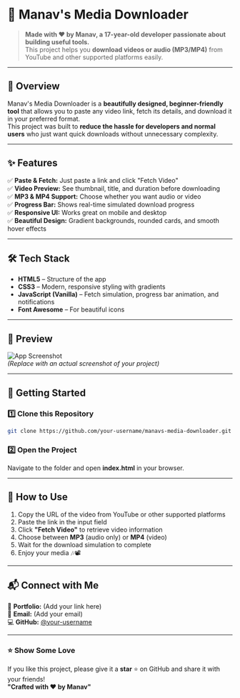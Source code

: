 # 🎥 Manav's Media Downloader  

> **Made with ❤️ by Manav, a 17-year-old developer passionate about building useful tools.**  
> This project helps you **download videos or audio (MP3/MP4)** from YouTube and other supported platforms easily.

---

## 🌟 Overview  
Manav's Media Downloader is a **beautifully designed, beginner-friendly tool** that allows you to paste any video link, fetch its details, and download it in your preferred format.  
This project was built to **reduce the hassle for developers and normal users** who just want quick downloads without unnecessary complexity.  

---

## ✨ Features  
✅ **Paste & Fetch:** Just paste a link and click "Fetch Video"  
✅ **Video Preview:** See thumbnail, title, and duration before downloading  
✅ **MP3 & MP4 Support:** Choose whether you want audio or video  
✅ **Progress Bar:** Shows real-time simulated download progress  
✅ **Responsive UI:** Works great on mobile and desktop  
✅ **Beautiful Design:** Gradient backgrounds, rounded cards, and smooth hover effects  

---

## 🛠️ Tech Stack  
- **HTML5** – Structure of the app  
- **CSS3** – Modern, responsive styling with gradients  
- **JavaScript (Vanilla)** – Fetch simulation, progress bar animation, and notifications  
- **Font Awesome** – For beautiful icons  

---

## 📸 Preview  

![App Screenshot](https://via.placeholder.com/900x500?text=Project+Preview)  
*(Replace with an actual screenshot of your project)*

---

## 🚀 Getting Started  

### 1️⃣ Clone this Repository  
```bash
git clone https://github.com/your-username/manavs-media-downloader.git
```

### 2️⃣ Open the Project  
Navigate to the folder and open **index.html** in your browser.  

---

## 📖 How to Use  
1. Copy the URL of the video from YouTube or other supported platforms  
2. Paste the link in the input field  
3. Click **"Fetch Video"** to retrieve video information  
4. Choose between **MP3** (audio only) or **MP4** (video)  
5. Wait for the download simulation to complete  
6. Enjoy your media 🎶📽️  

---

## 📬 Connect with Me  
💼 **Portfolio:** (Add your link here)  
📧 **Email:** (Add your email)  
💻 **GitHub:** [@your-username](https://github.com/your-username)  

---

### ⭐ Show Some Love  
If you like this project, please give it a **star** ⭐ on GitHub and share it with your friends!  
**"Crafted with ❤️ by Manav"**

